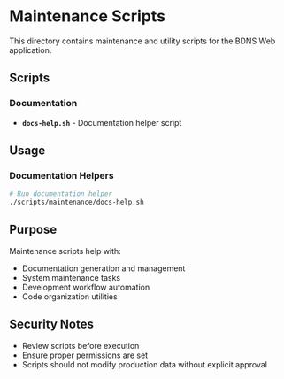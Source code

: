 # Maintenance Scripts

This directory contains maintenance and utility scripts for the BDNS Web application.

## Scripts

### Documentation
- **`docs-help.sh`** - Documentation helper script

## Usage

### Documentation Helpers
```bash
# Run documentation helper
./scripts/maintenance/docs-help.sh
```

## Purpose

Maintenance scripts help with:
- Documentation generation and management
- System maintenance tasks
- Development workflow automation
- Code organization utilities

## Security Notes

- Review scripts before execution
- Ensure proper permissions are set
- Scripts should not modify production data without explicit approval